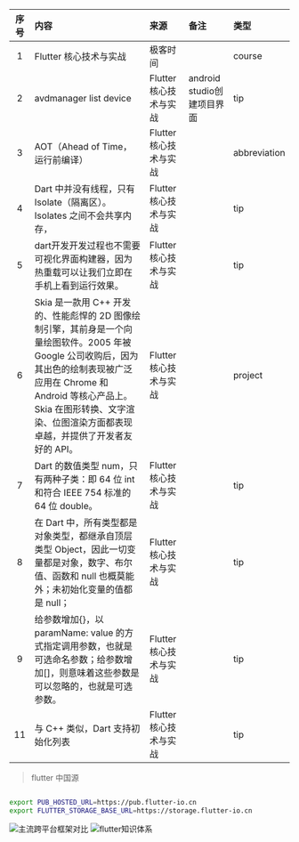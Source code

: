 | 序号  | 内容                                                                                                                                                       | 来源              | 备注                   | 类型           |
|:---:|:---------------------------------------------------------------------------------------------------------------------------------------------------------|:----------------|:---------------------|:-------------|
|  1  | Flutter 核心技术与实战                                                                                                                                          | 极客时间            |                      | course       |
|  2  | avdmanager list device                                                                                                                                   | Flutter 核心技术与实战 | android studio创建项目界面 | tip          |
|  3  | AOT（Ahead of Time，运行前编译）                                                                                                                                 | Flutter 核心技术与实战 |                      | abbreviation |
|  4  | Dart 中并没有线程，只有 Isolate（隔离区）。Isolates 之间不会共享内存，                                                                                                           | Flutter 核心技术与实战 |                      | tip          |
|  5  | dart开发开发过程也不需要可视化界面构建器，因为热重载可以让我们立即在手机上看到运行效果。                                                                                                           | Flutter 核心技术与实战 |                      | tip          |
|  6  | Skia 是一款用 C++ 开发的、性能彪悍的 2D 图像绘制引擎，其前身是一个向量绘图软件。2005 年被 Google 公司收购后，因为其出色的绘制表现被广泛应用在 Chrome 和 Android 等核心产品上。Skia 在图形转换、文字渲染、位图渲染方面都表现卓越，并提供了开发者友好的 API。 | Flutter 核心技术与实战 |                      | project      |
|  7  | Dart 的数值类型 num，只有两种子类：即 64 位 int 和符合 IEEE 754 标准的 64 位 double。                                                                                           | Flutter 核心技术与实战 |                      | tip          |
|  8  | 在 Dart 中，所有类型都是对象类型，都继承自顶层类型 Object，因此一切变量都是对象，数字、布尔值、函数和 null 也概莫能外；未初始化变量的值都是 null；                                                                    | Flutter 核心技术与实战 |                      | tip          |
|  9  | 给参数增加{}，以 paramName: value 的方式指定调用参数，也就是可选命名参数；给参数增加[]，则意味着这些参数是可以忽略的，也就是可选参数。                                                                           | Flutter 核心技术与实战 |                      | tip          |
| 11  | 与 C++ 类似，Dart 支持初始化列表                                                                                                                                    | Flutter 核心技术与实战 |                      | tip          |


> flutter 中国源
```bash

export PUB_HOSTED_URL=https://pub.flutter-io.cn  
export FLUTTER_STORAGE_BASE_URL=https://storage.flutter-io.cn
```




![主流跨平台框架对比](https://static001.geekbang.org/resource/image/40/3f/40a62d2a54b1814d07479dca1178fb3f.png?wh=932*671)
![flutter知识体系](https://static001.geekbang.org/resource/image/99/64/9959006fe52706a123cc7fc596346064.jpg?wh=2303*2737)
